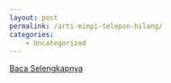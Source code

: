 ```yaml
---
layout: post
permalink: /arti-mimpi-telepon-hilang/
categories:
    - Uncategorized
---
```


[Baca Selengkapnya](/06)